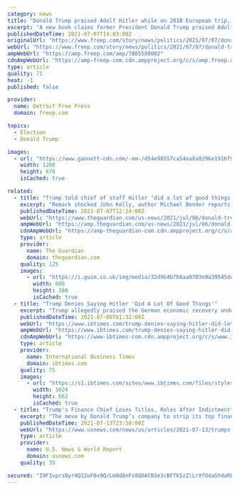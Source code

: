 ```yaml
---
category: news
title: "Donald Trump praised Adolf Hitler while on 2018 European trip, new book alleges"
excerpt: "A new book claims former President Donald Trump praised Adolf Hitler during a briefing from chief of staff John Kelly during a 2018 trip to Europe."
publishedDateTime: 2021-07-07T14:03:00Z
originalUrl: "https://www.freep.com/story/news/politics/2021/07/07/donald-trump-said-adolf-hitler-did-lot-good-things-book-claims/7885580002/"
webUrl: "https://www.freep.com/story/news/politics/2021/07/07/donald-trump-said-adolf-hitler-did-lot-good-things-book-claims/7885580002/"
ampWebUrl: "https://amp.freep.com/amp/7885580002"
cdnAmpWebUrl: "https://amp-freep-com.cdn.ampproject.org/c/s/amp.freep.com/amp/7885580002"
type: article
quality: 71
heat: -1
published: false

provider:
  name: Detroit Free Press
  domain: freep.com

topics:
  - Election
  - Donald Trump

images:
  - url: "https://www.gannett-cdn.com/-mm-/d54e98557ca54ea8a9296e1916f9124acb447a29/c=0-262-5472-3354/local/-/media/2018/05/04/USATODAY/USATODAY/636610434251653398-NRA15.JPG?auto=webp&format=pjpg&width=1200"
    width: 1200
    height: 678
    isCached: true

related:
  - title: "Trump told chief of staff Hitler ‘did a lot of good things’, book says"
    excerpt: "Remark shocked John Kelly, author Michael Bender reports, detailing former president’s ‘stunning disregard for history’"
    publishedDateTime: 2021-07-07T12:24:00Z
    webUrl: "https://www.theguardian.com/us-news/2021/jul/06/donald-trump-hitler-michael-bender-book"
    ampWebUrl: "https://amp.theguardian.com/us-news/2021/jul/06/donald-trump-hitler-michael-bender-book"
    cdnAmpWebUrl: "https://amp-theguardian-com.cdn.ampproject.org/c/s/amp.theguardian.com/us-news/2021/jul/06/donald-trump-hitler-michael-bender-book"
    type: article
    provider:
      name: The Guardian
      domain: theguardian.com
    quality: 125
    images:
      - url: "https://i.guim.co.uk/img/media/32d9b4b7b6aa0703e0a39545dc45fb0535a661b9/54_0_1905_1143/master/1905.jpg?width=300&quality=45&auto=format&fit=max&dpr=2&s=abc0f3c3e0e837a7f56c6c1a89f887ca"
        width: 600
        height: 360
        isCached: true
  - title: "Trump Denies Saying Hitler 'Did A Lot Of Good Things'"
    excerpt: "Trump allegedly praised the German economic recovery under Hitler's regime Trump's spokeswoman dismissed the claims as 'fake news' Hitler was the infamous dictator that established the Nazi Party Former President Donald Trump's camp denied a recent claim that suggested he praised notorious Nazi dictator Adolf Hitler for the \"good things\" he has done."
    publishedDateTime: 2021-07-08T01:32:00Z
    webUrl: "https://www.ibtimes.com/trump-denies-saying-hitler-did-lot-good-things-3246721"
    ampWebUrl: "https://www.ibtimes.com/trump-denies-saying-hitler-did-lot-good-things-3246721?amp=1"
    cdnAmpWebUrl: "https://www-ibtimes-com.cdn.ampproject.org/c/s/www.ibtimes.com/trump-denies-saying-hitler-did-lot-good-things-3246721?amp=1"
    type: article
    provider:
      name: International Business Times
      domain: ibtimes.com
    quality: 75
    images:
      - url: "https://s1.ibtimes.com/sites/www.ibtimes.com/files/styles/full/public/2021/07/07/facebook-and-twitter-banned-donald-trump-over-his.jpg"
        width: 1024
        height: 662
        isCached: true
  - title: "Trump's Finance Chief Loses Titles, Roles After Indictment"
    excerpt: "The move by Donald Trump’s company to strip its top finance chief from several leadership positions less than two weeks after his criminal indictment suggests it is facing a tricky, new business environment as it seeks to reassure lenders and other business partners."
    publishedDateTime: 2021-07-13T23:50:00Z
    webUrl: "https://www.usnews.com/news/us/articles/2021-07-13/trumps-finance-chief-loses-titles-roles-after-indictment"
    type: article
    provider:
      name: U.S. News & World Report
      domain: usnews.com
    quality: 35

secured: "I9F3vprs8yr4Q22uF0x9Q/Lm0dAnFv8QDACB3e3cBFTk5zZlLrXfO4aShdaRbk0CVEy0ZuUcB/6vNDMB6qwDCGcefOJPG/4jJ7uxHrFx5gPDcVSm8DAJSuv7qWcBBn07LkVldhCT3uKTyYIi9BfLUORcmhtxKbnBRCLs7/4GveNTQ2R8YPyayXLAQkrQlAcyCNCCeq9IvHKBX/X+4++ozvqs+BPqjFu+kQ3BF5lQQLj3vTQb0w02q+WHvvQXL1WFJmCjExPldwxkYGnHaTqNksV0GvpcdWGwrhlh+bJkrpKkilY2/r9od8nJOCs2enHYcZPdncGxCPIh3fj5sDACUF69mCbLrKZoj4FTmUZwJs4=;BLjUyBTFVwFr655Ii2ZiBg=="
---
```


